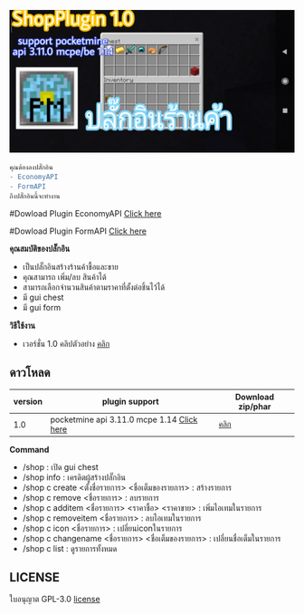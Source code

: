 ![icon](images/1.0/PicsArt_02-18-03.08.04.jpg)


```diff
คุณต้องลงปลั๊กอิน
- EconomyAPI
- FormAPI
ถึงปลั๊กอินนี้จะทำงาน
```

#Dowload Plugin EconomyAPI [Click here](https://poggit.pmmp.io/p/economyapi)

#Dowload Plugin FormAPI [Click here](https://poggit.pmmp.io/p/FormAPI)


**คุณสมบัติของปลั๊กอิน**<br>
- เป็นปลั๊กอินสร้างร้านค้าชื้อและขาย
- คุณสามารถ เพิ่ม/ลบ สินค้าได้
- สามารถเลือกจำนวนสินค้าตามราคาที่ตั้งต่อชิ้นไว้ได้
- มี gui chest
- มี gui form


**วิธีใช้งาน**<br>
- เวอร์ชั่น 1.0 คลิปตัวอย่าง [คลิก](https://youtu.be/Rd7uGpD1tIU)


## ดาวโหลด
| version  | plugin support                        | Download  zip/phar                                                 |
| ---- | ------------------------------------ | ---------------------------------------------------------- |
| 1.0  | pocketmine api 3.11.0 mcpe 1.14 [Click here](https://github.com/pmmp/PocketMine-MP) | [คลิก](https://github.com/HmmHmmmm/ShopPlugin/releases/1.0) |



**Command**<br>
- /shop : เปิด gui chest
- /shop info : เครดิตผู้สร้างปลั๊กอิน
- /shop c create <ตั้งชื่อรายการ> <ชื่อเต็มของรายการ> <id> <damage> : สร้างรายการ
- /shop c remove <ชื่อรายการ> : ลบรายการ
- /shop c additem <ชื่อรายการ> <ราคาชื้อ> <ราคาขาย> <itemId> <itemDamage> : เพิ่มไอเทมในรายการ
- /shop c removeitem <ชื่อรายการ> <itemId> <itemDamage> : ลบไอเทมในรายการ
- /shop c icon <ชื่อรายการ> <itemId> <itemDamage> : เปลี่ยนiconในรายการ
- /shop c changename <ชื่อรายการ> <ชื่อเต็มของรายการ> : เปลี่ยนชื่อเต็มในรายการ
- /shop c list : ดูรายการทั้งหมด


## LICENSE
ใบอนุญาต GPL-3.0 [license](https://github.com/HmmHmmmm/ShopPlugin/blob/master/LICENSE)